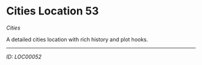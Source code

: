 # Cities Location 53

*Cities*

A detailed cities location with rich history and plot hooks.

---
*ID: LOC00052*